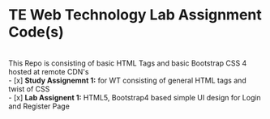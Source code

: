 # TE Web Technology Lab Assignment Code(s)
 <br>
 This Repo is consisting of basic HTML Tags and basic Bootstrap CSS 4 hosted at remote CDN's<br>
 - [x] <strong>Study Assignemnt 1:</strong> for WT consisting of general HTML tags and twist of CSS<br>
 - [x] <strong>Lab Assignent 1:</strong> HTML5, Bootstrap4 based simple UI design for Login and Register Page <br>
